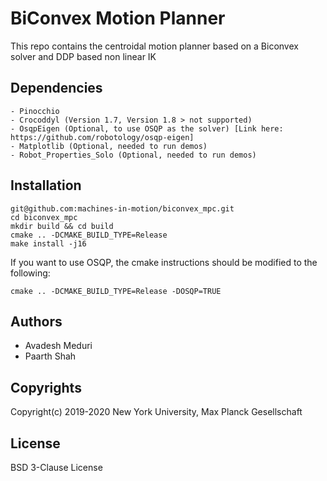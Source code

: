 # BiConvex Motion Planner

This repo contains the centroidal motion planner based on a Biconvex solver and DDP based non linear IK

## Dependencies
```
- Pinocchio
- Crocoddyl (Version 1.7, Version 1.8 > not supported)
- OsqpEigen (Optional, to use OSQP as the solver) [Link here: https://github.com/robotology/osqp-eigen]
- Matplotlib (Optional, needed to run demos)
- Robot_Properties_Solo (Optional, needed to run demos)
```
## Installation
```
git@github.com:machines-in-motion/biconvex_mpc.git
cd biconvex_mpc
mkdir build && cd build
cmake .. -DCMAKE_BUILD_TYPE=Release
make install -j16
```

If you want to use OSQP, the cmake instructions should be modified to the following:

```
cmake .. -DCMAKE_BUILD_TYPE=Release -DOSQP=TRUE
```


## Authors
- Avadesh Meduri
- Paarth Shah

## Copyrights

Copyright(c) 2019-2020 New York University, Max Planck Gesellschaft

## License

BSD 3-Clause License

